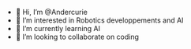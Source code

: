 - 👋 Hi, I’m @Andercurie
- 👀 I’m interested in Robotics developpements and AI
- 🌱 I’m currently learning AI
- 💞️ I’m looking to collaborate on coding

<!---
Andercurie/Andercurie is a ✨ special ✨ repository because its `README.md` (this file) appears on your GitHub profile.
You can click the Preview link to take a look at your changes.
--->
